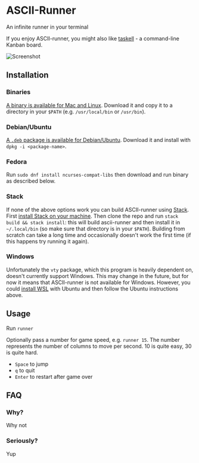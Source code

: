 # ASCII-Runner

An infinite runner in your terminal

If you enjoy ASCII-runner, you might also like [taskell](https://github.com/smallhadroncollider/taskell) - a command-line Kanban board.

![Screenshot](http://files.smallhadroncollider.com/runner-0.2.0.gif)

## Installation

### Binaries

[A binary is available for Mac and Linux](https://github.com/smallhadroncollider/ascii-runner/releases). Download it and copy it to a directory in your `$PATH` (e.g. `/usr/local/bin` or `/usr/bin`).

### Debian/Ubuntu

[A `.deb` package is available for Debian/Ubuntu](https://github.com/smallhadroncollider/ascii-runner/releases). Download it and install with `dpkg -i <package-name>`.

### Fedora

Run `sudo dnf install ncurses-compat-libs` then download and run binary as described below.

### Stack

If none of the above options work you can build ASCII-runner using [Stack](https://docs.haskellstack.org/en/stable/README/). First [install Stack on your machine](https://docs.haskellstack.org/en/stable/README/#how-to-install). Then clone the repo and run `stack build && stack install`: this will build ascii-runner and then install it in `~/.local/bin` (so make sure that directory is in your `$PATH`). Building from scratch can take a long time and occasionally doesn't work the first time (if this happens try running it again).

### Windows

Unfortunately the `vty` package, which this program is heavily dependent on, doesn't currently support Windows. This may change in the future, but for now it means that ASCII-runner is not available for Windows. However, you could [install WSL](https://docs.microsoft.com/en-us/windows/wsl/install-win10) with Ubuntu and then follow the Ubuntu instructions above.

## Usage

Run `runner`

Optionally pass a number for game speed, e.g. `runner 15`. The number represents the number of columns to move per second. 10 is quite easy, 30 is quite hard.

- `Space` to jump
- `q` to quit
- `Enter` to restart after game over

## FAQ

### Why?

Why not

### Seriously?

Yup
